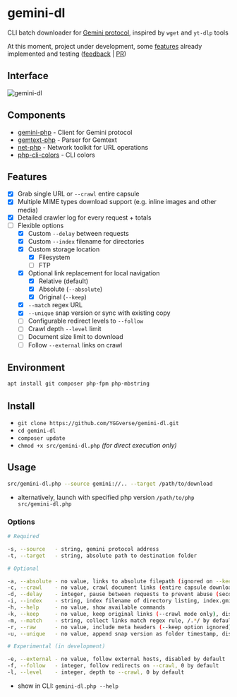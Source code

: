 # gemini-dl

CLI batch downloader for [Gemini protocol](https://geminiprotocol.net), inspired by `wget` and `yt-dlp` tools

At this moment, project under development, some [features](#features) already implemented and testing ([feedback](https://github.com/YGGverse/gemini-dl/issues) | [PR](https://github.com/YGGverse/gemini-dl/pull))

## Interface

![gemini-dl](https://github.com/YGGverse/gemini-dl/assets/108541346/94a494de-62fd-4ba6-85f9-a3a238cc9cb9)

## Components

* [gemini-php](https://github.com/YGGverse/gemini-php) - Client for Gemini protocol
* [gemtext-php](https://github.com/YGGverse/gemtext-php) - Parser for Gemtext
* [net-php](https://github.com/YGGverse/net-php) - Network toolkit for URL operations
* [php-cli-colors](https://github.com/mikeerickson/php-cli-colors) - CLI colors

## Features

* [x] Grab single URL or `--crawl` entire capsule
* [x] Multiple MIME types download support (e.g. inline images and other media)
* [x] Detailed crawler log for every request + totals
* [ ] Flexible options
  * [x] Custom `--delay` between requests
  * [x] Custom `--index` filename for directories
  * [x] Custom storage location
    * [x] Filesystem
    * [ ] FTP
  * [x] Optional link replacement for local navigation
    * [x] Relative (default)
    * [x] Absolute (`--absolute`)
    * [x] Original (`--keep`)
  * [x] `--match` regex URL
  * [x] `--unique` snap version or sync with existing copy
  * [ ] Configurable redirect levels to `--follow`
  * [ ] Crawl depth `--level` limit
  * [ ] Document size limit to download
  * [ ] Follow `--external` links on crawl

## Environment

``` bash
apt install git composer php-fpm php-mbstring
```

## Install

* `git clone https://github.com/YGGverse/gemini-dl.git`
* `cd gemini-dl`
* `composer update`
* `chmod +x src/gemini-dl.php` _(for direct execution only)_

## Usage

``` bash
src/gemini-dl.php --source gemini://.. --target /path/to/download
```

* alternatively, launch with specified php version `/path/to/php src/gemini-dl.php`

### Options

``` bash
# Required

-s, --source   - string, gemini protocol address
-t, --target   - string, absolute path to destination folder

# Optional

-a, --absolute - no value, links to absolute filepath (ignored on --keep), disabled by default
-c, --crawl    - no value, crawl document links (entire capsule download), disabled by default
-d, --delay    - integer, pause between requests to prevent abuse (seconds), 1 by default
-i, --index    - string, index filename of directory listing, index.gmi by default
-h, --help     - no value, show available commands
-k, --keep     - no value, keep original links (--crawl mode only), disabled by default
-m, --match    - string, collect links match regex rule, /.*/ by default
-r, --raw      - no value, include meta headers (--keep option ignored), disabled by default
-u, --unique   - no value, append snap version as folder timestamp, disabled by default

# Experimental (in development)

-e, --external - no value, follow external hosts, disabled by default
-f, --follow   - integer, follow redirects on --crawl, 0 by default
-l, --level    - integer, depth to --crawl, 0 by default
```

* show in CLI: `gemini-dl.php --help`
